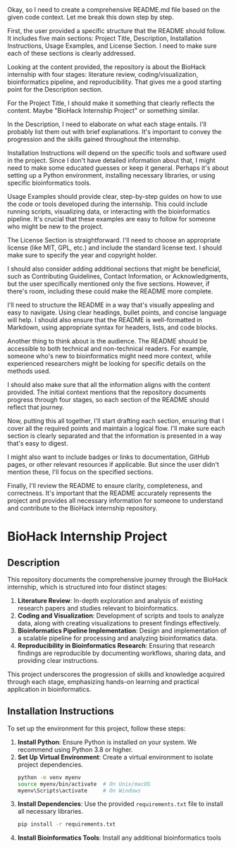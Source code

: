  

<response>
Okay, so I need to create a comprehensive README.md file based on the given code context. Let me break this down step by step.

First, the user provided a specific structure that the README should follow. It includes five main sections: Project Title, Description, Installation Instructions, Usage Examples, and License Section. I need to make sure each of these sections is clearly addressed.

Looking at the content provided, the repository is about the BioHack internship with four stages: literature review, coding/visualization, bioinformatics pipeline, and reproducibility. That gives me a good starting point for the Description section.

For the Project Title, I should make it something that clearly reflects the content. Maybe "BioHack Internship Project" or something similar.

In the Description, I need to elaborate on what each stage entails. I'll probably list them out with brief explanations. It's important to convey the progression and the skills gained throughout the internship.

Installation Instructions will depend on the specific tools and software used in the project. Since I don't have detailed information about that, I might need to make some educated guesses or keep it general. Perhaps it's about setting up a Python environment, installing necessary libraries, or using specific bioinformatics tools.

Usage Examples should provide clear, step-by-step guides on how to use the code or tools developed during the internship. This could include running scripts, visualizing data, or interacting with the bioinformatics pipeline. It's crucial that these examples are easy to follow for someone who might be new to the project.

The License Section is straightforward. I'll need to choose an appropriate license (like MIT, GPL, etc.) and include the standard license text. I should make sure to specify the year and copyright holder.

I should also consider adding additional sections that might be beneficial, such as Contributing Guidelines, Contact Information, or Acknowledgments, but the user specifically mentioned only the five sections. However, if there's room, including these could make the README more complete.

I'll need to structure the README in a way that's visually appealing and easy to navigate. Using clear headings, bullet points, and concise language will help. I should also ensure that the README is well-formatted in Markdown, using appropriate syntax for headers, lists, and code blocks.

Another thing to think about is the audience. The README should be accessible to both technical and non-technical readers. For example, someone who's new to bioinformatics might need more context, while experienced researchers might be looking for specific details on the methods used.

I should also make sure that all the information aligns with the content provided. The initial context mentions that the repository documents progress through four stages, so each section of the README should reflect that journey.

Now, putting this all together, I'll start drafting each section, ensuring that I cover all the required points and maintain a logical flow. I'll make sure each section is clearly separated and that the information is presented in a way that's easy to digest.

I might also want to include badges or links to documentation, GitHub pages, or other relevant resources if applicable. But since the user didn't mention these, I'll focus on the specified sections.

Finally, I'll review the README to ensure clarity, completeness, and correctness. It's important that the README accurately represents the project and provides all necessary information for someone to understand and contribute to the BioHack internship repository.
</think>

# BioHack Internship Project

## Description

This repository documents the comprehensive journey through the BioHack internship, which is structured into four distinct stages:

1. **Literature Review**: In-depth exploration and analysis of existing research papers and studies relevant to bioinformatics.
2. **Coding and Visualization**: Development of scripts and tools to analyze data, along with creating visualizations to present findings effectively.
3. **Bioinformatics Pipeline Implementation**: Design and implementation of a scalable pipeline for processing and analyzing bioinformatics data.
4. **Reproducibility in Bioinformatics Research**: Ensuring that research findings are reproducible by documenting workflows, sharing data, and providing clear instructions.

This project underscores the progression of skills and knowledge acquired through each stage, emphasizing hands-on learning and practical application in bioinformatics.

## Installation Instructions

To set up the environment for this project, follow these steps:

1. **Install Python**: Ensure Python is installed on your system. We recommend using Python 3.8 or higher.
2. **Set Up Virtual Environment**: Create a virtual environment to isolate project dependencies.
   ```bash
   python -m venv myenv
   source myenv/bin/activate  # On Unix/macOS
   myenv\Scripts\activate     # On Windows
   ```
3. **Install Dependencies**: Use the provided `requirements.txt` file to install all necessary libraries.
   ```bash
   pip install -r requirements.txt
   ```
4. **Install Bioinformatics Tools**: Install any additional bioinformatics tools